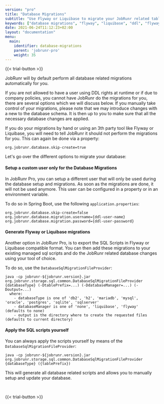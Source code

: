 ```yaml
---
version: "pro"
title: "Database Migrations"
subtitle: "Use Flyway or Liquibase to migrate your JobRunr related tables"
keywords: ["database migrations", "flyway", "liquibase", "ddl", "flyway migrations", "liquibase migrations", "sql server migration", "sql migration", "flyway database migration", "migrating data from one database to another", "sql database migration", "flyway data migration", "flyway liquibase", "data migrator", "database migration flyway", "database migration java", "java database migrations"]
date: 2021-06-24T11:12:23+02:00
layout: "documentation"
menu: 
  main: 
    identifier: database-migrations
    parent: 'jobrunr-pro'
    weight: 35
---
```

{{< trial-button >}}

JobRunr will by default perform all database related migrations automatically for you. 

If you are not allowed to have a user using DDL rights at runtime or if due to company policies, you cannot have JobRunr do the migrations for you, there are several options which we will discuss below. If you manually take control of your migrations, please note that we may introduce changes with a new to the database schema. It is then up to you to make sure that all the necessary database changes are applied.

If you do your migrations by hand or using an 3th party tool like Flyway or Liquibase, you will need to tell JobRunr it should not perform the migrations for you. This can again be done via a property:

```
org.jobrunr.database.skip-create=true
```

Let's go over the different options to migrate your database:

#### Setup a custom user only for the Database Migrations
In JobRunr Pro, you can setup a different user that will only be used during the database setup and migrations. As soon as the migrations are done, it will not be used anymore. This user can be configured in a property or in an environment variable.

To do so in Spring Boot, use the following `application.properties`:

```
org.jobrunr.database.skip-create=false
org.jobrunr.database.migration.username={ddl-user-name}
org.jobrunr.database.migration.password={ddl-user-password}
```

#### Generate Flyway or Liquibase migrations
Another option in JobRunr Pro, is to export the SQL Scripts in Flyway or Liquibase compatible format. You can then add these migrations to your existing managed sql scripts and do the JobRunr related database changes using your tool of choice.

To do so, use the `DatabaseSqlMigrationFileProvider`:

```
java -cp jobrunr-${jobrunr.version}.jar org.jobrunr.storage.sql.common.DatabaseSqlMigrationFileProvider {databaseType} (-DtablePrefix=...) (-DdatabaseManager=...) (-Doutput=...)
  where:
    - databaseType is one of 'db2', 'h2', 'mariadb', 'mysql', 'oracle', 'postgres', 'sqlite', 'sqlserver'
    - databaseManager is one of 'none', 'liquibase', 'flyway' (defaults to none)
    - output is the directory where to create the requested files (defaults to current directory)
```

#### Apply the SQL scripts yourself
You can always apply the scripts yourself by means of the `DatabaseSqlMigrationFileProvider`:

```
java -cp jobrunr-${jobrunr.version}.jar org.jobrunr.storage.sql.common.DatabaseSqlMigrationFileProvider {databaseType} ({tablePrefix})
```

This will generate all database related scripts and allows you to manually setup and update your database.

<br>

{{< trial-button >}}
